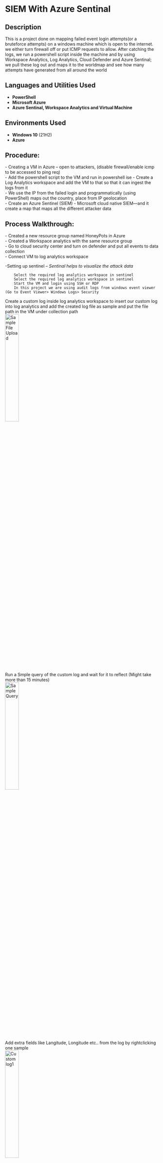 <h1>SIEM With Azure Sentinal</h1>


<h2>Description</h2>
This is a project done on mapping failed event login attempts(or a bruteforce attempts) on a windows machine which is open to the internet.
we either turn firewall off or put ICMP requests to allow.
After catching the logs, we run a powershell script inside the machine and by using Workspace Analytics, Log Analytics, Cloud Defender and Azure Sentinal; we pull these log out and maps it to the worldmap and see how many attempts have generated from all around the world
<br />


<h2>Languages and Utilities Used</h2>

- <b>PowerShell</b> 
- <b>Microsoft Azure</b>
- <b>Azure Sentinal, Workspace Analytics and Virtual Machine</b>

<h2>Environments Used </h2>

- <b>Windows 10</b> (21H2)
- <b>Azure</b>

<h2>Procedure:</h2>

<p align="Left">
- Creating a VM in Azure – open to attackers, (disable firewall/enable icmp to be accessed to ping req) <br/>
- Add the powershell script to the VM and run in powershell ise
- Create a Log Analytics workspace and add the VM to that so that it can ingest the logs from it <br/>
- We use the IP from the failed login and programmatically (using PowerShell) maps out the country, place from IP geolocation <br/>
- Create an Azure Sentinel (SIEM) - Microsoft cloud native SIEM—and it create a map that maps all the different attacker data  <br/>
  
<h2>Process Walkthrough:</h2>

<p>
  - Created a new resource group named HoneyPots in Azure <br/>
  - Created a Workspace analytics with the same resource group <br/>
  - Go to cloud security center and turn on defender and put all events to data collection <br/>
  - Connect VM to log analytics workspace <br/>

-Setting up sentinel – *Sentinal helps to visualize the attack data*  

        Select the required log analytics workspace in sentinel
        Select the required log analytics workspace in sentinel
        Start the VM and login using SSH or RDP
        In this project we are using audit logs from windows event viewer (Go to Event Viewer> Windows Logs> Security
  
Create a custom log inside log analytics workspace to insert our custom log into log analytics and add the created log file as sample and put the file path in  the VM under collection path
<br/>
<img src="https://i.imgur.com/FKqfhxf.png" height="30%" width="30%" alt="Sample File Upload"/>
<br />
Run a Smple query of the custom log and wait for it to reflect (Might take more than 15 minutes) <br/>
<img src="https://imgur.com/CD7Lqhu.png" height="30%" width="30%" alt="Sample Query"/>
<br />
Add extra fields like Langitude, Longitude etc.. from the log by rightclicking one sample <br/>
<img src="https://imgur.com/An3U1Yv.png" height="30%" width="30%" alt="Custom log1"/>
<br />
Right click on field value of the log and add field titles 
<br/> <img src="https://imgur.com/MqDxelt.png" height="30%" width="30%" alt="field title"/>
<br />
Check all the fields and save extraction (This is the use of sample log)
<br/> <img src="https://imgur.com/MqDxelt.png" height="30%" width="30%" alt="Extraction"/>
<br />
If highlighted incorrectly, modify each target and extraxt value
<br/> <img src="https://imgur.com/mliLel8.png" height="30%" width="30%" alt="Error checking"/>
<br />
Custom Field Values
<br/> <img src="https://imgur.com/qTkxl8B.png" height="30%" width="30%" alt="Custom Fields"/>
<br />

After setting up do a failed login and test whether the log is coming in and sorting itself out 
</p> 
   <br/>
  
<h2>Setting Up Sentinel for Geo mapping:</h2>

<p align="Left">
Go to workbooks inside Microsoft Sentinal <br/>
   <img src="https://imgur.com/q1hPdME.png" height=30% width =30% alt= "sentinal"/>
  <br />
Edit and remove the existing template and click add on the new workbook  <br/>
  <img src="https://imgur.com/zGu1kL6.png" height=30% width =30% alt= "New Workbook"/>
  <br />
Click on add query and run it <br/> 
  <img src="https://imgur.com/V9gDATs.png" height=30% width =30% alt= "Add query"/>
  <br />
We would be able to see the logs coming in <br/> 
  <img src="https://imgur.com/7t5wqr2.png" height=30% width =30% alt= "Logs"/>
  <br />
Click visualization and select Map <br/> 
  <img src="https://imgur.com/DYUXEUT.png" height=30% width =30% alt= "Maps"/>
  <br />
On Map settings select the appropriate custom field values in Lattitude, Longitude, Country and so on <br/> 
  <img src="https://imgur.com/OXaJzie.png" height=30% width =30% alt= "Maps values"/>
  <br />
Click appy and wait for some hours, we would be able to see the Brute force Attacks being mapped in the World Map<br/> 
  <img src="https://imgur.com/XWCxSNU.png" height=30% width =30% alt= "Attacks"/>
  <br />
</p>  
  
  
  
  
  
  
  
  
  
  
  
  
  
  
  
  
  
  
  
  
  
  
  


<!--
 ```diff
- text in red
+ text in green
! text in orange
# text in gray
@@ text in purple (and bold)@@
```
--!>
